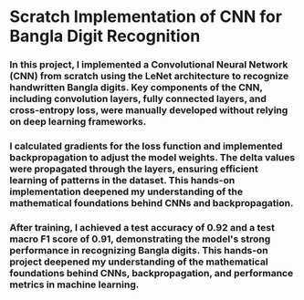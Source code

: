 # Scratch Implementation of CNN for Bangla Digit Recognition

### In this project, I implemented a Convolutional Neural Network (CNN) from scratch using the LeNet architecture to recognize handwritten Bangla digits. Key components of the CNN, including convolution layers, fully connected layers, and cross-entropy loss, were manually developed without relying on deep learning frameworks.

### I calculated gradients for the loss function and implemented backpropagation to adjust the model weights. The delta values were propagated through the layers, ensuring efficient learning of patterns in the dataset. This hands-on implementation deepened my understanding of the mathematical foundations behind CNNs and backpropagation. 

### After training, I achieved a test accuracy of 0.92 and a test macro F1 score of 0.91, demonstrating the model's strong performance in recognizing Bangla digits. This hands-on project deepened my understanding of the mathematical foundations behind CNNs, backpropagation, and performance metrics in machine learning.
